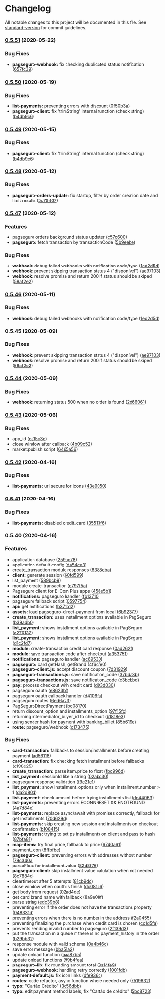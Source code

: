 # Changelog

All notable changes to this project will be documented in this file. See [standard-version](https://github.com/conventional-changelog/standard-version) for commit guidelines.

### [0.5.51](https://github.com/ecomplus/app-pagseguro/compare/v0.5.50...v0.5.51) (2020-05-22)


### Bug Fixes

* **pagseguro-webhook:** fix checking duplicated status notification ([657fc39](https://github.com/ecomplus/app-pagseguro/commit/657fc391b0eb89668e22b70bbb884a8ad0d72da0))

### [0.5.50](https://github.com/ecomclub/app-pagseguro/compare/v0.5.48...v0.5.50) (2020-05-19)


### Bug Fixes

* **list-payments:** preventing errors with discount ([0f50b3a](https://github.com/ecomclub/app-pagseguro/commit/0f50b3aa925aef7af6d58747d541ec1bedb1a3b3))
* **pagseguro-client:** fix 'trimString' internal function (check string) ([b4db9c6](https://github.com/ecomclub/app-pagseguro/commit/b4db9c676971ac114c423db8215239992cef3361))

### [0.5.49](https://github.com/ecomplus/app-pagseguro/compare/v0.5.48...v0.5.49) (2020-05-15)


### Bug Fixes

* **pagseguro-client:** fix 'trimString' internal function (check string) ([b4db9c6](https://github.com/ecomplus/app-pagseguro/commit/b4db9c676971ac114c423db8215239992cef3361))

### [0.5.48](https://github.com/ecomclub/app-pagseguro/compare/v0.5.47...v0.5.48) (2020-05-12)


### Bug Fixes

* **pagseguro-orders-update:** fix startup, filter by order creation date and limit results ([5c79467](https://github.com/ecomclub/app-pagseguro/commit/5c7946704ace2522c3674b1bd7a37231b7849703))

### [0.5.47](https://github.com/ecomclub/app-pagseguro/compare/v0.5.44...v0.5.47) (2020-05-12)


### Features

* pagseguro orders background status updater ([c57c600](https://github.com/ecomclub/app-pagseguro/commit/c57c600ed421a65bdcc51b1e762a351410038854))
* **pagseguro:** fetch transaction by transactionCode ([5b9eebe](https://github.com/ecomclub/app-pagseguro/commit/5b9eebe11a65c97e7a7a8713d7ee75f371dafc86))


### Bug Fixes

* **webhook:** debug failed webhooks with notification code/type ([1ed2d5d](https://github.com/ecomclub/app-pagseguro/commit/1ed2d5dc93721634c75da38880b79d17209c63d2))
* **webhook:** prevent skipping transaction status 4 ("disponível") ([ae97103](https://github.com/ecomclub/app-pagseguro/commit/ae97103a9bf99987eae4241bbdbf6318d745abd2))
* **webhook:** resolve promise and return 200 if status should be skiped ([58af2e2](https://github.com/ecomclub/app-pagseguro/commit/58af2e272e301fa5920af5d33e2f11400b173e04))

### [0.5.46](https://github.com/ecomplus/app-pagseguro/compare/v0.5.45...v0.5.46) (2020-05-11)


### Bug Fixes

* **webhook:** debug failed webhooks with notification code/type ([1ed2d5d](https://github.com/ecomplus/app-pagseguro/commit/1ed2d5dc93721634c75da38880b79d17209c63d2))

### [0.5.45](https://github.com/ecomplus/app-pagseguro/compare/v0.5.44...v0.5.45) (2020-05-09)


### Bug Fixes

* **webhook:** prevent skipping transaction status 4 ("disponível") ([ae97103](https://github.com/ecomplus/app-pagseguro/commit/ae97103a9bf99987eae4241bbdbf6318d745abd2))
* **webhook:** resolve promise and return 200 if status should be skiped ([58af2e2](https://github.com/ecomplus/app-pagseguro/commit/58af2e272e301fa5920af5d33e2f11400b173e04))

### [0.5.44](https://github.com/ecomclub/app-pagseguro/compare/v0.5.43...v0.5.44) (2020-05-09)


### Bug Fixes

* **webhook:** returning status 500 when no order is found ([2d66061](https://github.com/ecomclub/app-pagseguro/commit/2d66061ac096712400921560d1a87de605e016d7))

### [0.5.43](https://github.com/ecomclub/app-pagseguro/compare/v0.5.42...v0.5.43) (2020-05-06)


### Bug Fixes

* app_id ([ea15c3e](https://github.com/ecomclub/app-pagseguro/commit/ea15c3e86bb8b7e1bc5a7e31af2bf4e8cf6321a7))
* close window after callback ([4b09c52](https://github.com/ecomclub/app-pagseguro/commit/4b09c52b4ea904504a0dd2de8fa0df96f415a656))
* market:publish script ([6465a56](https://github.com/ecomclub/app-pagseguro/commit/6465a56d0db3065d5a928607e3ade3f16389375b))

### [0.5.42](https://github.com/ecomclub/app-pagseguro/compare/v0.5.41...v0.5.42) (2020-04-16)


### Bug Fixes

* **list-payments:** url secure for icons ([43e9050](https://github.com/ecomclub/app-pagseguro/commit/43e905074c8cf58f514ae8564e0c0610547e7961))

### [0.5.41](https://github.com/ecomclub/app-pagseguro/compare/v0.5.40...v0.5.41) (2020-04-16)


### Bug Fixes

* **list-payments:** disabled credit_card ([35513f6](https://github.com/ecomclub/app-pagseguro/commit/35513f6c36c7c2f9c1edd06824bfbe80805c51f8))

### 0.5.40 (2020-04-16)


### Features

* application database ([259bc78](https://github.com/ecomclub/app-pagseguro/commit/259bc785e3878ee6d91bf8241ca270c56a43ba44))
* application default config ([da54ce3](https://github.com/ecomclub/app-pagseguro/commit/da54ce313742a986a40fe44c24f755573a20af45))
* create_transaction module responses ([6388cba](https://github.com/ecomclub/app-pagseguro/commit/6388cba8698fb6a4c0e6d75dc7f7459fe0229d20))
* **client:** generate session ([60fd599](https://github.com/ecomclub/app-pagseguro/commit/60fd599bcbb181e9f530abd60a7f89cff2f3fc5b))
* list_payment ([589bcb9](https://github.com/ecomclub/app-pagseguro/commit/589bcb9ed1e88a7cd32c66da1a342c3e4de35e1e))
* module create-transaction ([c797f5a](https://github.com/ecomclub/app-pagseguro/commit/c797f5a62aa153a5ed424dc4d6d463e09cf17d51))
* Pagseguro client for E-Com Plus apps ([458e5b1](https://github.com/ecomclub/app-pagseguro/commit/458e5b1ed212257a6b44d0ff14de6a8088638020))
* **notifications:** pagseguro handler ([fb13710](https://github.com/ecomclub/app-pagseguro/commit/fb13710acb42d28a652c42620dc61008debd0751))
* pagseguro fallback script ([0597754](https://github.com/ecomclub/app-pagseguro/commit/059775411736dbcae237d09da821b5d4fcd436be))
* **api:** get notifications ([b371b12](https://github.com/ecomclub/app-pagseguro/commit/b371b12dd08189d45f1f3b5b95b520721ae665ca))
* **assets:** load pagseguro-direct-payment from local ([6b92377](https://github.com/ecomclub/app-pagseguro/commit/6b92377ebc663c51bb60e043eb120579ee0210a1))
* **create_transaction:** uses installment options available in PagSeguro ([b39adb0](https://github.com/ecomclub/app-pagseguro/commit/b39adb008e9257e6e892f98503f603a056968d8c))
* **list_payment:** shows installment options available in PagSeguro ([c276132](https://github.com/ecomclub/app-pagseguro/commit/c276132092f644275c47945caffaeacaf17dc51a))
* **list_payment:** shows installment options available in PagSeguro ([d1c2fd7](https://github.com/ecomclub/app-pagseguro/commit/d1c2fd7813d9de9ec9721732789cf29897c9545a))
* **module:** create-transaction credit card response ([0ad262f](https://github.com/ecomclub/app-pagseguro/commit/0ad262fb67ec92e10d0fdd04c30d05cd27ca4e16))
* **module:** save transaction code after checkout ([a353751](https://github.com/ecomclub/app-pagseguro/commit/a3537517ebcbdb4124ea5a7d6a6cc0f35959d066))
* **notifications:** pagseguro handler ([ac69530](https://github.com/ecomclub/app-pagseguro/commit/ac69530f90a39670eb6686f92ebacc150e9065ce))
* **pagseguro:** card getHash, getBrand ([4f6cfe0](https://github.com/ecomclub/app-pagseguro/commit/4f6cfe015f86c02784c7625a905872351998ae79))
* **pagseguro-client.js:** accept discount coupon ([7d31929](https://github.com/ecomclub/app-pagseguro/commit/7d31929e721e1fe22785edccaa94f51fa4849845))
* **pagseguro-transactions.js:** save notification_code ([37bda3b](https://github.com/ecomclub/app-pagseguro/commit/37bda3b7e4ae8f484eb819bc0eb7bd03ba887cc7))
* **pagseguro-transactions.js:** save notification_code ([c3bcbbd](https://github.com/ecomclub/app-pagseguro/commit/c3bcbbd8a6a429c3897cf4e0f94bc4b4c284314f))
* **pay:** process checkout with credit card ([d93d030](https://github.com/ecomclub/app-pagseguro/commit/d93d030eeac7e38a48f343fa0764bd40314ed852))
* pagseguro oauth ([e8623bf](https://github.com/ecomclub/app-pagseguro/commit/e8623bfb8a2d751b3a82080cd861d8f2ec9f7e89))
* pagseguro oauth callback handler ([d4106fa](https://github.com/ecomclub/app-pagseguro/commit/d4106fafbe577e47e2da428c12bb16929baf76f3))
* pagseguro routes ([6ed6a23](https://github.com/ecomclub/app-pagseguro/commit/6ed6a2317fb81381bd3ad74c5dd22e6731290394))
* PagSeguroDirectPayment ([bc08170](https://github.com/ecomclub/app-pagseguro/commit/bc081708652305c65f29a2dccb83c1ca32b6bc95))
* return discount_option and installments_option ([97f15fc](https://github.com/ecomclub/app-pagseguro/commit/97f15fc9e1fb08931300bd9b9712d50d09c6514a))
* returning intermediator_buyer_id to checkout ([b1818e3](https://github.com/ecomclub/app-pagseguro/commit/b1818e31eaba433a5d73c16f3449a818c7ef2949))
* using sender.hash for payment with banking_billet ([85b619e](https://github.com/ecomclub/app-pagseguro/commit/85b619e8566aea89afd5e50b0b0f920252bdfa4a))
* **route:** pagseguro/webhook ([c173475](https://github.com/ecomclub/app-pagseguro/commit/c173475e4bd3b8fadd6af6f1d2308be32ce2cb43))


### Bug Fixes

* **card-transaction:** fallbacks to session/installments before creating payment ([ad56118](https://github.com/ecomclub/app-pagseguro/commit/ad5611858d13773e6c928d7a45b82bf763197ece))
* **card-transaction:** fix checking fetch installment before fallbacks ([c198e25](https://github.com/ecomclub/app-pagseguro/commit/c198e25f30d1fb985f9ffc629473095c905eb44a))
* **create_transaction:** parse item.price to float ([fbc996d](https://github.com/ecomclub/app-pagseguro/commit/fbc996de60c7b301c002cd439607425e21852209))
* **list_payment:** sessionId like a string ([02abc30](https://github.com/ecomclub/app-pagseguro/commit/02abc30b51abc4fb36e49b184ede64257b684d9e))
* pagseguro response validation ([f9c21e1](https://github.com/ecomclub/app-pagseguro/commit/f9c21e12e70df9488d05257abfa6f3892a1b6e70))
* **list_payment:** show installment_options only when installment.number > 1 ([da2d80d](https://github.com/ecomclub/app-pagseguro/commit/da2d80dfc44b03a3448c650a0a73319eeac47451))
* **list-payment:** check amount before trying installments list ([dc44063](https://github.com/ecomclub/app-pagseguro/commit/dc44063ea71b90e2a59a262c2addf6738ddd4902))
* **list-payments:** preventing errors ECONNRESET && ENOTFOUND ([4a7d84e](https://github.com/ecomclub/app-pagseguro/commit/4a7d84e655c08053c5c9419cfc7a70df77ec7c5d))
* **list-payments:** replace async/await with promises correctly, fallback for get installments ([70d629d](https://github.com/ecomclub/app-pagseguro/commit/70d629d3cdbd172b5a30cf94ce088b5636e4f762))
* **list-payments:** skip creating new session and installments on checkout confirmation ([b108415](https://github.com/ecomclub/app-pagseguro/commit/b108415fd37a78013044e023401e5411c1158236))
* **list-payments:** trying to set ps installments on client and pass to hash ([87bfa81](https://github.com/ecomclub/app-pagseguro/commit/87bfa81e12a0a36c9a4f1cbea14a1a6da8fca317))
* **map-items:** try final price, fallback to price ([6740a61](https://github.com/ecomclub/app-pagseguro/commit/6740a618382d42e182d3e5babbef0f2ce3a073e7))
* payment_icon ([8ffbfbe](https://github.com/ecomclub/app-pagseguro/commit/8ffbfbeaad0f08a7b0768fba240dce44f75612f3))
* **pagseguro-client:** preventing errors with addresses without number ([79c340a](https://github.com/ecomclub/app-pagseguro/commit/79c340a91282ea4bdf8c37839a8029cd97df9316))
* parseFloat for installment.value ([82d8f76](https://github.com/ecomclub/app-pagseguro/commit/82d8f76680753d0417868e109f0f852f0592673c))
* **pagseguro-client:** skip installment value calulation when not needed ([8c7884d](https://github.com/ecomclub/app-pagseguro/commit/8c7884ddb92aefe811fd69ab5b3d965c55645986))
* cleartimeout after 5 attempts ([81cb9dc](https://github.com/ecomclub/app-pagseguro/commit/81cb9dceff031b9d3789d7276d923bfb2dc5e470))
* close window when oauth is finish ([dc081c6](https://github.com/ecomclub/app-pagseguro/commit/dc081c6c2c434b5e47bd8addca11a702028ef553))
* get body from request ([02ad4de](https://github.com/ecomclub/app-pagseguro/commit/02ad4de0ee91781cf18ee8b9baa9f6ae644da126))
* get card brand name with fallback ([8a9e08f](https://github.com/ecomclub/app-pagseguro/commit/8a9e08fb94d26dce1a92ee2a2e4605c9a4186e03))
* parse string ([edc39b8](https://github.com/ecomclub/app-pagseguro/commit/edc39b8645256b2f93e964a92a79c4c2e6b9d514))
* preventing error if the order does not have the transactions property ([048331d](https://github.com/ecomclub/app-pagseguro/commit/048331d691d3bc04551550609eae1216bbc07b42))
* preventing errors when there is no number in the address ([f2a0455](https://github.com/ecomclub/app-pagseguro/commit/f2a0455b9e928f741b69dcf27676e606979e30fe))
* preventing finalizing the purchase when credit card is chosen ([cc1d5fa](https://github.com/ecomclub/app-pagseguro/commit/cc1d5fae15d4d76a5a117085db1310453c052348))
* prevents sending invalid number to pagseguro ([2f139d3](https://github.com/ecomclub/app-pagseguro/commit/2f139d31879a6df0e48bf5b5f1a094867280e9b5))
* put the transaction in a queue if there is no payment_history in the order ([b29bb32](https://github.com/ecomclub/app-pagseguro/commit/b29bb326b24d98b048ea08c3edb515dd7f2853eb))
* response module with valid schema ([0a4b46c](https://github.com/ecomclub/app-pagseguro/commit/0a4b46cce2e2c5d3cf5a3236c84fa038ca978990))
* save error message ([bba51a2](https://github.com/ecomclub/app-pagseguro/commit/bba51a21c8e04aa75efd328e1525c77fa4e5f799))
* update onload function ([aaa87b5](https://github.com/ecomclub/app-pagseguro/commit/aaa87b5ff76cf9cf8d936bfc7e1a646dd0ca83f1))
* update onload functions ([99b4fea](https://github.com/ecomclub/app-pagseguro/commit/99b4fea9b96e2c9dab565aa87868ed11cd5bb75e))
* **pagseguro-lib:** fix rounding amount total ([8a14fe9](https://github.com/ecomclub/app-pagseguro/commit/8a14fe9e6fc65f9cdc2ec0086057d7c951755398))
* **pagseguro-webhook:** handling retry correctly ([1001fdb](https://github.com/ecomclub/app-pagseguro/commit/1001fdb865792ba04872cd4ce44246fdacba4fb4))
* **payment-default.js:** fix icon links ([dfe936c](https://github.com/ecomclub/app-pagseguro/commit/dfe936cd4d17d67308ac5837c2a397f895eda9b2))
* **routes:** code refactor, async function where needed only ([7519632](https://github.com/ecomclub/app-pagseguro/commit/7519632c23c387d8864b9a8cb94795cfd3b194e2))
* **typo:** "Cartão Crédito" ([3c56dbb](https://github.com/ecomclub/app-pagseguro/commit/3c56dbb4f36991618b63ee915c1a8d54a068774f))
* **typo:** edit payment method labels, fix "Cartão de crédito" ([5bc8723](https://github.com/ecomclub/app-pagseguro/commit/5bc8723904d7121a4a43db8d2afda2323dd2cc3d))
